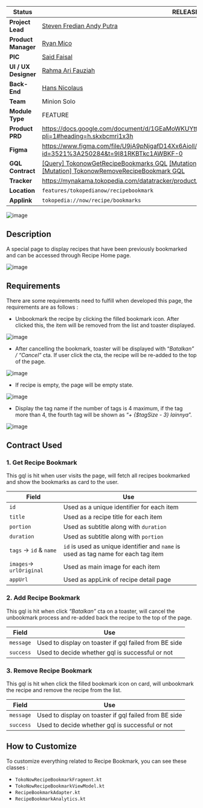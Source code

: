 <!--left header table-->
| **Status** | <!--start status:GREEN-->RELEASE<!--end status--> |
| --- | --- |
| **Project Lead** | [Steven Fredian Andy Putra](https://tokopedia.atlassian.net/wiki/people/557058:20782bf2-2a29-413c-b75c-ce30c92cad9e?ref=confluence)  |
| **Product Manager** | [Ryan Mico](https://tokopedia.atlassian.net/wiki/people/5c6bedd8cff26405c30ad1b1?ref=confluence)  |
| **PIC** | [Said Faisal](https://tokopedia.atlassian.net/wiki/people/5e25eee0ee264b0e745862c3?ref=confluence) |
| **UI / UX Designer** | [Rahma Ari Fauziah](https://tokopedia.atlassian.net/wiki/people/5af9180ed1d9445cd3a5f6d1?ref=confluence)  |
| **Back-End** | [Hans Nicolaus](https://tokopedia.atlassian.net/wiki/people/61cb907168926d0068fb91d4?ref=confluence)  |
| **Team** | Minion Solo |
| **Module Type** | <!--start status:YELLOW-->FEATURE<!--end status--> |
| **Product PRD** | <https://docs.google.com/document/d/1GEaMoWKUYtt27STrf54MoF_d8vTSVSLOYqDSpko6tos/edit?pli=1#heading=h.skxbcmri1x3h>  |
| **Figma** | <https://www.figma.com/file/U9jA9pNjgafD14Xx6Aioll/%5BUX-NOW!--Recipe%5D?node-id=3521%3A250284&t=9I81RKBTkc1AWBKF-0>  |
| **GQL Contract** | [[Query] TokonowGetRecipeBookmarks GQL](/wiki/spaces/TokoNow/pages/1939183376) [[Mutation] TokonowAddRecipeBookmark GQL](/wiki/spaces/TokoNow/pages/1986497828) [[Mutation] TokonowRemoveRecipeBookmark GQL](/wiki/spaces/TokoNow/pages/1986498304)  |
| **Tracker** | <https://mynakama.tokopedia.com/datatracker/product/requestdetail/view/3391>  |
| **Location** | `features/tokopedianow/recipebookmark` |
| **Applink** | `tokopedia://now/recipe/bookmarks` |

<!--toc-->

![image](https://docs-android.tokopedia.net/images/docs/tokopedianow/recipe_bookmark_page.png)

## **Description**

A special page to display recipes that have been previously bookmarked and can be accessed through Recipe Home page.

![image](https://docs-android.tokopedia.net/images/docs/tokopedianow/recipe_home_bookmark_highlighted.png)

## **Requirements**

There are some requirements need to fulfill when developed this page, the requirements are as follows :

- Unbookmark the recipe by clicking the filled bookmark icon. After clicked this, the item will be removed from the list and toaster displayed.

![image](https://docs-android.tokopedia.net/images/docs/tokopedianow/recipe_bookmark_bookmark_icon.png)

- After cancelling the bookmark, toaster will be displayed with “*Batalkan” / “Cancel”* cta. If user click the cta, the recipe will be re-added to the top of the page.

![image](https://docs-android.tokopedia.net/images/docs/tokopedianow/recipe_bookmark_success_toaster.png)

- If recipe is empty, the page will be empty state.

![image](https://docs-android.tokopedia.net/images/docs/tokopedianow/recipe_bookmark_empty_state.png)

- Display the tag name if the number of tags is 4 maximum, if the tag more than 4, the fourth tag will be shown as “*+ {$tagSize - 3} lainnya*”.

![image](https://docs-android.tokopedia.net/images/docs/tokopedianow/recipe_bookmark_coupon_label.png)

## **Contract Used**

### 1. Get Recipe Bookmark

This gql is hit when user visits the page, will fetch all recipes bookmarked and show the bookmarks as card to the user.



| **Field** | **Use** |
| --- | --- |
| `id` | Used as a unique identifier for each item |
| `title` | Used as a recipe title for each item |
| `portion` | Used as subtitle along with `duration` |
| `duration` | Used as subtitle along with `portion` |
| `tags` → `id` & `name` | `id` is used as unique identifier and `name` is used as tag name for each tag item |
| `images`-> `urlOriginal` | Used as main image for each item |
| `appUrl` | Used as appLink of recipe detail page |

### 2. Add Recipe Bookmark

This gql is hit when click *“Batalkan”* cta on a toaster, will cancel the unbookmark process and re-added back the recipe to the top of the page.



| **Field** | **Use** |
| --- | --- |
| `message` | Used to display on toaster if gql failed from BE side |
| `success` | Used to decide whether gql is successful or not |

### 3. Remove Recipe Bookmark

This gql is hit when click the filled bookmark icon on card, will unbookmark the recipe and remove the recipe from the list.



| **Field** | **Use** |
| --- | --- |
| `message` | Used to display on toaster if gql failed from BE side |
| `success` | Used to decide whether gql is successful or not |

## **How to Customize**

To customize everything related to Recipe Bookmark, you can see these classes :

- `TokoNowRecipeBookmarkFragment.kt`
- `TokoNowRecipeBookmarkViewModel.kt`
- `RecipeBookmarkAdapter.kt`
- `RecipeBookmarkAnalytics.kt`
